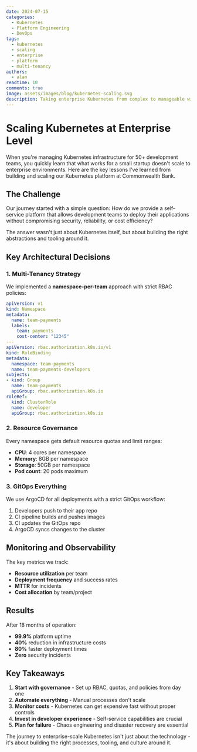 ```yaml
---
date: 2024-07-15
categories:
  - Kubernetes
  - Platform Engineering
  - DevOps
tags:
  - kubernetes
  - scaling
  - enterprise
  - platform
  - multi-tenancy
authors:
  - alan
readtime: 10
comments: true
image: assets/images/blog/kubernetes-scaling.svg
description: Taking enterprise Kubernetes from complex to manageable with proper governance and automation
---
```


# Scaling Kubernetes at Enterprise Level

When you're managing Kubernetes infrastructure for 50+ development teams, you quickly learn that what works for a small startup doesn't scale to enterprise environments. Here are the key lessons I've learned from building and scaling our Kubernetes platform at Commonwealth Bank.

<!-- more -->

## The Challenge

Our journey started with a simple question: How do we provide a self-service platform that allows development teams to deploy their applications without compromising security, reliability, or cost efficiency?

The answer wasn't just about Kubernetes itself, but about building the right abstractions and tooling around it.

## Key Architectural Decisions

### 1. Multi-Tenancy Strategy

We implemented a **namespace-per-team** approach with strict RBAC policies:

```yaml
apiVersion: v1
kind: Namespace
metadata:
  name: team-payments
  labels:
    team: payments
    cost-center: "12345"
---
apiVersion: rbac.authorization.k8s.io/v1
kind: RoleBinding
metadata:
  namespace: team-payments
  name: team-payments-developers
subjects:
- kind: Group
  name: team-payments
  apiGroup: rbac.authorization.k8s.io
roleRef:
  kind: ClusterRole
  name: developer
  apiGroup: rbac.authorization.k8s.io
```

### 2. Resource Governance

Every namespace gets default resource quotas and limit ranges:

- **CPU**: 4 cores per namespace
- **Memory**: 8GB per namespace  
- **Storage**: 50GB per namespace
- **Pod count**: 20 pods maximum

### 3. GitOps Everything

We use ArgoCD for all deployments with a strict GitOps workflow:

1. Developers push to their app repo
2. CI pipeline builds and pushes images
3. CI updates the GitOps repo
4. ArgoCD syncs changes to the cluster

## Monitoring and Observability

The key metrics we track:

- **Resource utilization** per team
- **Deployment frequency** and success rates
- **MTTR** for incidents
- **Cost allocation** by team/project

## Results

After 18 months of operation:

- **99.9%** platform uptime
- **40%** reduction in infrastructure costs
- **80%** faster deployment times
- **Zero** security incidents

## Key Takeaways

1. **Start with governance** - Set up RBAC, quotas, and policies from day one
2. **Automate everything** - Manual processes don't scale
3. **Monitor costs** - Kubernetes can get expensive fast without proper controls
4. **Invest in developer experience** - Self-service capabilities are crucial
5. **Plan for failure** - Chaos engineering and disaster recovery are essential

The journey to enterprise-scale Kubernetes isn't just about the technology - it's about building the right processes, tooling, and culture around it.